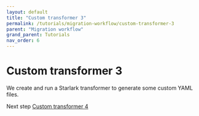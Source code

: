 ```yaml
---
layout: default
title: "Custom transformer 3"
permalink: /tutorials/migration-workflow/custom-transformer-3
parent: "Migration workflow"
grand_parent: Tutorials
nav_order: 6
---
```


# Custom transformer 3

We create and run a Starlark transformer to generate some custom YAML files.

Next step [Custom transformer 4](/tutorials/migration-workflow/custom-transformer-4)
